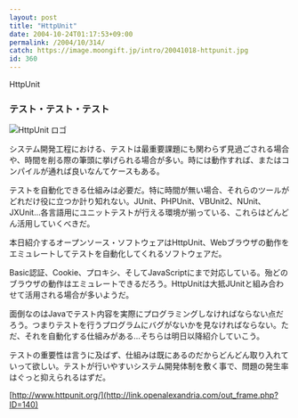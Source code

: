 ```yaml
---
layout: post
title: "HttpUnit"
date: 2004-10-24T01:17:53+09:00
permalink: /2004/10/314/
catch: https://image.moongift.jp/intro/20041018-httpunit.jpg
id: 360
---
```

HttpUnit  
<!--more-->

### テスト・テスト・テスト
  

![HttpUnit ロゴ](https://image.moongift.jp/intro/20041018-httpunit.jpg "HttpUnit ロゴ")

  

システム開発工程における、テストは最重要課題にも関わらず見過ごされる場合や、時間を削る際の筆頭に挙げられる場合が多い。時には動作すれば、またはコンパイルが通れば良いなんてケースもある。

  

テストを自動化できる仕組みは必要だ。特に時間が無い場合、それらのツールがどれだけ役に立つか計り知れない。JUnit、PHPUnit、VBUnit2、NUnit、JXUnit…各言語用にユニットテストが行える環境が揃っている、これらはどんどん活用していくべきだ。

  

本日紹介するオープンソース・ソフトウェアはHttpUnit、Webブラウザの動作をエミュレートしてテストを自動化してくれるソフトウェアだ。

  

Basic認証、Cookie、プロキシ、そしてJavaScriptにまで対応している。殆どのブラウザの動作はエミュレートできるだろう。HttpUnitは大抵JUnitと組み合わせて活用される場合が多いようだ。

  

面倒なのはJavaでテスト内容を実際にプログラミングしなければならない点だろう。つまりテストを行うプログラムにバグがないかを見なければならない。ただ、それを自動化する仕組みがある…そちらは明日以降紹介していこう。

  

テストの重要性は言うに及ばず、仕組みは既にあるのだからどんどん取り入れていって欲しい。テストが行いやすいシステム開発体制を敷く事で、問題の発生率はぐっと抑えられるはずだ。

  

[http://www.httpunit.org/](http://link.openalexandria.com/out_frame.php?ID=140)

